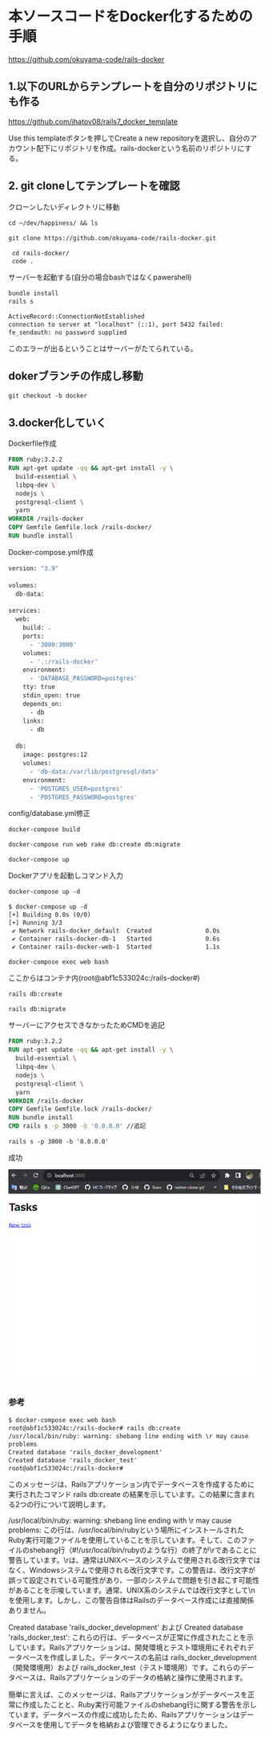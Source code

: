 # 本ソースコードをDocker化するための手順
https://github.com/okuyama-code/rails-docker
## 1.以下のURLからテンプレートを自分のリポジトリにも作る
https://github.com/ihatov08/rails7_docker_template

Use this templateボタンを押しでCreate a new repositoryを選択し、自分のアカウント配下にリポジトリを作成。rails-dockerという名前のリポジトリにする。

## 2. git cloneしてテンプレートを確認
クローンしたいディレクトリに移動
```
cd ~/dev/happiness/ && ls
```
```
git clone https://github.com/okuyama-code/rails-docker.git
```
```
 cd rails-docker/
 code .
```
サーバーを起動する(自分の場合bashではなくpawershell)
```
bundle install
rails s
```
```
ActiveRecord::ConnectionNotEstablished
connection to server at "localhost" (::1), port 5432 failed: fe_sendauth: no password supplied
```
このエラーが出るということはサーバーがたてられている。

## dokerブランチの作成し移動
```
git checkout -b docker
```
## 3.docker化していく
Dockerfile作成
```Dockerfile
FROM ruby:3.2.2
RUN apt-get update -qq && apt-get install -y \
  build-essential \
  libpq-dev \
  nodejs \
  postgresql-client \
  yarn
WORKDIR /rails-docker
COPY Gemfile Gemfile.lock /rails-docker/
RUN bundle install
```

Docker-compose.yml作成

```Dockerfile
version: "3.9"

volumes:
  db-data:

services:
  web:
    build: .
    ports:
      - '3000:3000'
    volumes:
      - '.:/rails-docker'
    environment:
      - 'DATABASE_PASSWORD=postgres'
    tty: true
    stdin_open: true
    depends_on:
      - db
    links:
      - db

  db:
    image: postgres:12
    volumes:
      - 'db-data:/var/lib/postgresql/data'
    environment:
      - 'POSTGRES_USER=postgres'
      - 'POSTGRES_PASSWORD=postgres'

```

config/database.yml修正
```
docker-compose build
```

```
docker-compose run web rake db:create db:migrate
```

```
docker-compose up
```

Dockerアプリを起動しコマンド入力
```
docker-compose up -d
```

```
$ docker-compose up -d
[+] Building 0.0s (0/0)
[+] Running 3/3
 ✔ Network rails-docker_default  Created               0.0s
 ✔ Container rails-docker-db-1   Started               0.6s
 ✔ Container rails-docker-web-1  Started               1.1s
```
```
docker-compose exec web bash
```
ここからはコンテナ内(root@abf1c533024c:/rails-docker#)
```
rails db:create
```
```
rails db:migrate
```
サーバーにアクセスできなかったためCMDを追記
```Dockerfile
FROM ruby:3.2.2
RUN apt-get update -qq && apt-get install -y \
  build-essential \
  libpq-dev \
  nodejs \
  postgresql-client \
  yarn
WORKDIR /rails-docker
COPY Gemfile Gemfile.lock /rails-docker/
RUN bundle install
CMD rails s -p 3000 -b '0.0.0.0' //追記
```
```
rails s -p 3000 -b '0.0.0.0'
```
成功

![Alt text](image.png)


### 参考

```
$ docker-compose exec web bash
root@abf1c533024c:/rails-docker# rails db:create
/usr/local/bin/ruby: warning: shebang line ending with \r may cause problems
Created database 'rails_docker_development'
Created database 'rails_docker_test'
root@abf1c533024c:/rails-docker#
```
このメッセージは、Railsアプリケーション内でデータベースを作成するために実行されたコマンド rails db:create の結果を示しています。この結果に含まれる2つの行について説明します。

/usr/local/bin/ruby: warning: shebang line ending with \r may cause problems:
この行は、/usr/local/bin/rubyという場所にインストールされたRuby実行可能ファイルを使用していることを示しています。そして、このファイルのshebang行（#!/usr/local/bin/rubyのような行）の終了が\rであることに警告しています。\rは、通常はUNIXベースのシステムで使用される改行文字ではなく、Windowsシステムで使用される改行文字です。この警告は、改行文字が誤って設定されている可能性があり、一部のシステムで問題を引き起こす可能性があることを示唆しています。通常、UNIX系のシステムでは改行文字として\nを使用します。しかし、この警告自体はRailsのデータベース作成には直接関係ありません。

Created database 'rails_docker_development' および Created database 'rails_docker_test':
これらの行は、データベースが正常に作成されたことを示しています。Railsアプリケーションは、開発環境とテスト環境用にそれぞれデータベースを作成しました。データベースの名前は rails_docker_development（開発環境用）および rails_docker_test（テスト環境用）です。これらのデータベースは、Railsアプリケーションのデータの格納と操作に使用されます。

簡単に言えば、このメッセージは、Railsアプリケーションがデータベースを正常に作成したことと、Ruby実行可能ファイルのshebang行に関する警告を示しています。データベースの作成に成功したため、Railsアプリケーションはデータベースを使用してデータを格納および管理できるようになりました。

